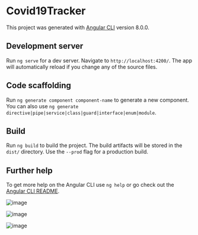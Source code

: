 # Covid19Tracker

This project was generated with [Angular CLI](https://github.com/angular/angular-cli) version 8.0.0.

## Development server

Run `ng serve` for a dev server. Navigate to `http://localhost:4200/`. The app will automatically reload if you change any of the source files.

## Code scaffolding

Run `ng generate component component-name` to generate a new component. You can also use `ng generate directive|pipe|service|class|guard|interface|enum|module`.

## Build

Run `ng build` to build the project. The build artifacts will be stored in the `dist/` directory. Use the `--prod` flag for a production build.

## Further help

To get more help on the Angular CLI use `ng help` or go check out the [Angular CLI README](https://github.com/angular/angular-cli/blob/master/README.md).

![image](https://user-images.githubusercontent.com/40027859/79947527-ba5bf580-848f-11ea-95f5-9bd399bd88bf.png)


![image](https://user-images.githubusercontent.com/40027859/79947577-cf388900-848f-11ea-8424-74859c116feb.png)


![image](https://user-images.githubusercontent.com/40027859/79947618-e0819580-848f-11ea-981b-70c164f745d4.png)
